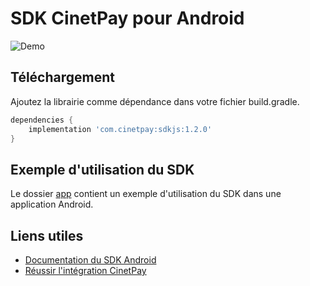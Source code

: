 # SDK CinetPay pour Android

<img alt="Demo" src="https://imgur.com/NUlUAIt.png" />

## Téléchargement

Ajoutez la librairie comme dépendance dans votre fichier build.gradle.

```groovy
dependencies {
    implementation 'com.cinetpay:sdkjs:1.2.0'
}
```

## Exemple d'utilisation du SDK

Le dossier [app](https://github.com/cinetpay/cinetpay-android-sdkjs/tree/master/app) contient un exemple d'utilisation du SDK dans une application Android.

## Liens utiles

- [Documentation du SDK Android](./doc.md)
- [Réussir l'intégration CinetPay](https://cinetpay.com/downloads/Reussir_l_integration_CinetPay_v1.6.0.pdf)
